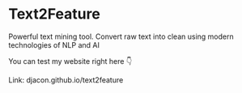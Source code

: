 # Text2Feature
Powerful text mining tool. Convert raw text into clean using modern technologies of NLP and AI

You can test my website right here 👇

Link: djacon.github.io/text2feature